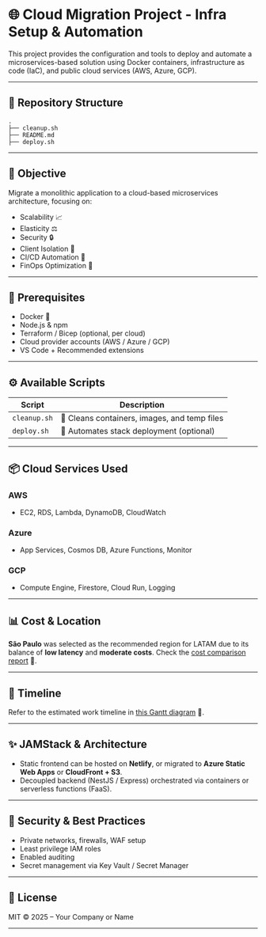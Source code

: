 # 🌐 Cloud Migration Project - Infra Setup & Automation

This project provides the configuration and tools to deploy and automate a microservices-based solution using Docker containers, infrastructure as code (IaC), and public cloud services (AWS, Azure, GCP).

---

## 📁 Repository Structure

```plaintext
.
├── cleanup.sh
├── README.md
├── deploy.sh
```

---

## 🚀 Objective

Migrate a monolithic application to a cloud-based microservices architecture, focusing on:

- Scalability 📈
- Elasticity ⚖️
- Security 🔒
- Client Isolation 🧩
- CI/CD Automation 🤖
- FinOps Optimization 💸

---

## 🧪 Prerequisites

- Docker 🐳
- Node.js & npm
- Terraform / Bicep (optional, per cloud)
- Cloud provider accounts (AWS / Azure / GCP)
- VS Code + Recommended extensions

---

## ⚙️ Available Scripts

| Script        | Description                                      |
|---------------|--------------------------------------------------|
| `cleanup.sh`  | 🧼 Cleans containers, images, and temp files     |
| `deploy.sh`   | 🚀 Automates stack deployment (optional)         |

---

## 📦 Cloud Services Used

### AWS

- EC2, RDS, Lambda, DynamoDB, CloudWatch

### Azure

- App Services, Cosmos DB, Azure Functions, Monitor

### GCP

- Compute Engine, Firestore, Cloud Run, Logging

---

## 📊 Cost & Location

**São Paulo** was selected as the recommended region for LATAM due to its balance of **low latency** and **moderate costs**.
Check the [cost comparison report](docs/costs.md) 📄.

---

## 📅 Timeline

Refer to the estimated work timeline in [this Gantt diagram](docs/cronograma-gantt.png) 📆.

---

## ✨ JAMStack & Architecture

- Static frontend can be hosted on **Netlify**, or migrated to **Azure Static Web Apps** or **CloudFront + S3**.
- Decoupled backend (NestJS / Express) orchestrated via containers or serverless functions (FaaS).

---

## 🔐 Security & Best Practices

- Private networks, firewalls, WAF setup
- Least privilege IAM roles
- Enabled auditing
- Secret management via Key Vault / Secret Manager

---

## 📜 License

MIT © 2025 – Your Company or Name

---
